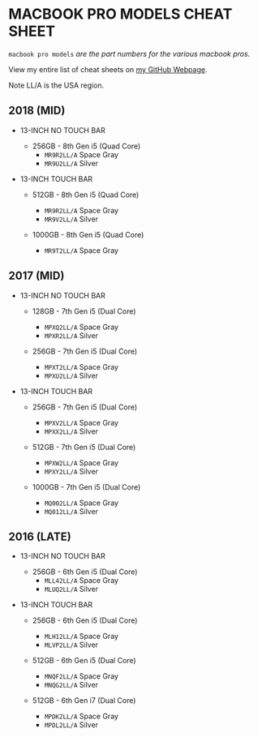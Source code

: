 # MACBOOK PRO MODELS CHEAT SHEET

`macbook pro models` _are the part numbers for the various macbook pros._

View my entire list of cheat sheets on
[my GitHub Webpage](https://jeffdecola.github.io/my-cheat-sheets/).

Note LL/A is the USA region.

## 2018 (MID)

* 13-INCH NO TOUCH BAR

  * 256GB - 8th Gen i5 (Quad Core)
    * `MR9R2LL/A`	Space Gray
    * `MR9U2LL/A`	Silver

* 13-INCH TOUCH BAR

  * 512GB - 8th Gen i5 (Quad Core)
    * `MR9R2LL/A`	Space Gray
    * `MR9V2LL/A`	Silver

  * 1000GB - 8th Gen i5 (Quad Core)
    * `MR9T2LL/A`	Space Gray

## 2017 (MID)

* 13-INCH NO TOUCH BAR

  * 128GB - 7th Gen i5 (Dual Core)
    * `MPXQ2LL/A`	Space Gray
    * `MPXR2LL/A`	Silver

  * 256GB - 7th Gen i5 (Dual Core)
    * `MPXT2LL/A`	Space Gray
    * `MPXU2LL/A`	Silver

* 13-INCH TOUCH BAR

  * 256GB - 7th Gen i5 (Dual Core)
    * `MPXV2LL/A`	Space Gray
    * `MPXX2LL/A`	Silver

  * 512GB - 7th Gen i5 (Dual Core)
    * `MPXW2LL/A`	Space Gray
    * `MPXY2LL/A`	Silver

  * 1000GB - 7th Gen i5 (Dual Core)
    * `MQ002LL/A`	Space Gray
    * `MQ012LL/A`	Silver

## 2016 (LATE)

* 13-INCH NO TOUCH BAR

  * 256GB - 6th Gen i5 (Dual Core)
    * `MLL42LL/A`	Space Gray
    * `MLUQ2LL/A`	Silver

* 13-INCH TOUCH BAR

  * 256GB - 6th Gen i5 (Dual Core)
    * `MLH12LL/A`	Space Gray
    * `MLVP2LL/A`	Silver

  * 512GB - 6th Gen i5 (Dual Core)
    * `MNQF2LL/A`	Space Gray
    * `MNQG2LL/A`	Silver

  * 512GB - 6th Gen i7 (Dual Core)
    * `MPDK2LL/A`	Space Gray
    * `MPDL2LL/A`	Silver




